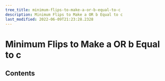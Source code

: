 ```yaml
---
tree_title: minimum-flips-to-make-a-or-b-equal-to-c
description: Minimum Flips to Make a OR b Equal to c
last_modified: 2022-06-09T21:23:28.2328
---
```


# Minimum Flips to Make a OR b Equal to c

## Contents

